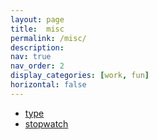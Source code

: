 ```yaml
---
layout: page
title:  misc
permalink: /misc/
description:
nav: true
nav_order: 2
display_categories: [work, fun]
horizontal: false
---
```


<ul>
  <li><a href="type.hamzatahboub.com">type</a></li>
  <li><a href="stopwatch.hamzatahboub.com">stopwatch</a></li>
</ul>
